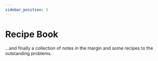 ```yaml
---
sidebar_position: 3
---
```


# Recipe Book

...and finally a collection of notes in the margin
and some recipes to the outstanding problems.